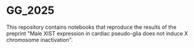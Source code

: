 # GG_2025
This repository contains notebooks that reproduce the results of the preprint "Male XIST expression in cardiac pseudo-glia does not induce X chromosome inactivation".

